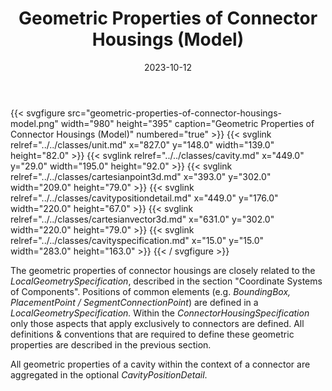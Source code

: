 ﻿---
title: Geometric Properties of Connector Housings (Model)
toc: false
type: specs
layout: diagram
date: "2023-10-12"
draft: false
specification: VEC
version: 2.1.0
documentType: "Recommendation"
elementType: Diagram
classes:
  - Unit
  - Cavity
  - CartesianPoint3D
  - CavityPositionDetail
  - CartesianVector3D
  - CavitySpecification
menu:
  VEC-2.1.0:    
    parent: component-characteristics
    identifier: component-characteristics/geometric-properties-of-connector-housings-model
    weight: 1005010 

# Prev/next pager order (if `docs_section_pager` enabled in `params.toml`)
weight: 1005010
---
{{< svgfigure src="geometric-properties-of-connector-housings-model.png" width="980" height="395" caption="Geometric Properties of Connector Housings (Model)" numbered="true" >}}
  {{< svglink relref="../../classes/unit.md" x="827.0" y="148.0" width="139.0" height="82.0" >}}
  {{< svglink relref="../../classes/cavity.md" x="449.0" y="29.0" width="195.0" height="92.0" >}}
  {{< svglink relref="../../classes/cartesianpoint3d.md" x="393.0" y="302.0" width="209.0" height="79.0" >}}
  {{< svglink relref="../../classes/cavitypositiondetail.md" x="449.0" y="176.0" width="220.0" height="67.0" >}}
  {{< svglink relref="../../classes/cartesianvector3d.md" x="631.0" y="302.0" width="220.0" height="79.0" >}}
  {{< svglink relref="../../classes/cavityspecification.md" x="15.0" y="15.0" width="283.0" height="163.0" >}}
{{< / svgfigure >}}
<p> The geometric properties of connector housings are closely related to the <i>LocalGeometrySpecification</i>, described in the section &quot;Coordinate Systems of Components&quot;. Positions of common elements (e.g. <i>BoundingBox, PlacementPoint /&#160;SegmentConnectionPoint</i>) are defined in a <i>LocalGeometrySpecification.</i> Within the <i>ConnectorHousingSpecification</i> only those aspects that apply exclusively to connectors are defined. All definitions &amp;&#160;conventions that are required to define these geometric properties are described in the previous section.      </p>      <p> All geometric properties of a cavity within the context of a connector are aggregated in the&#160;optional <i>CavityPositionDetail</i>.      </p>      <p> &#160;      </p>